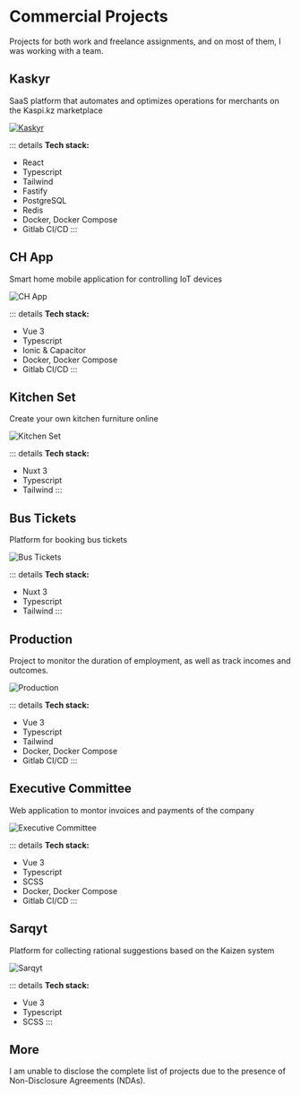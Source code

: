 # Commercial Projects

Projects for both work and freelance assignments, and on most of them, I was working with a team.

## Kaskyr

SaaS platform that automates and optimizes operations for merchants on the Kaspi.kz marketplace

[![Kaskyr](https://knullasu-images.s3.eu-north-1.amazonaws.com/kaskyr.webp "Kaskyr")](https://kaskyr.com/)

::: details
**Tech stack:**
* React
* Typescript
* Tailwind
* Fastify
* PostgreSQL
* Redis
* Docker, Docker Compose
* Gitlab CI/CD
:::

## CH App


Smart home mobile application for controlling IoT devices

![CH App](https://knullasu-images.s3.eu-north-1.amazonaws.com/ch-app.webp "CH App")

::: details
**Tech stack:**
* Vue 3
* Typescript
* Ionic & Capacitor
* Docker, Docker Compose
* Gitlab CI/CD
:::

## Kitchen Set

Create your own kitchen furniture online

![Kitchen Set](https://knullasu-images.s3.eu-north-1.amazonaws.com/kitchen-set.webp "Kitchen Set")

::: details
**Tech stack:**
* Nuxt 3
* Typescript
* Tailwind
:::

## Bus Tickets

Platform for booking bus tickets

![Bus Tickets](https://knullasu-images.s3.eu-north-1.amazonaws.com/bus-tickets.webp "Bus Tickets")

::: details
**Tech stack:**
* Nuxt 3
* Typescript
* Tailwind
:::

## Production

Project to monitor the duration of employment, as well as track incomes and outcomes.

![Production](https://knullasu-images.s3.eu-north-1.amazonaws.com/production.webp "Production")

::: details
**Tech stack:**
* Vue 3
* Typescript
* Tailwind
* Docker, Docker Compose
* Gitlab CI/CD
:::

## Executive Committee

Web application to montor invoices and payments of the company 

![Executive Committee](https://knullasu-images.s3.eu-north-1.amazonaws.com/executive-committee.webp "Executive Committee")

::: details
**Tech stack:**
* Vue 3
* Typescript
* SCSS
* Docker, Docker Compose
* Gitlab CI/CD
:::

## Sarqyt

Platform for collecting rational suggestions based on the Kaizen system 

![Sarqyt](https://knullasu-images.s3.eu-north-1.amazonaws.com/sarqyt.webp "Sarqyt")

::: details
**Tech stack:**
* Vue 3
* Typescript
* SCSS
:::

## More

I am unable to disclose the complete list of projects due to the presence of Non-Disclosure Agreements (NDAs).